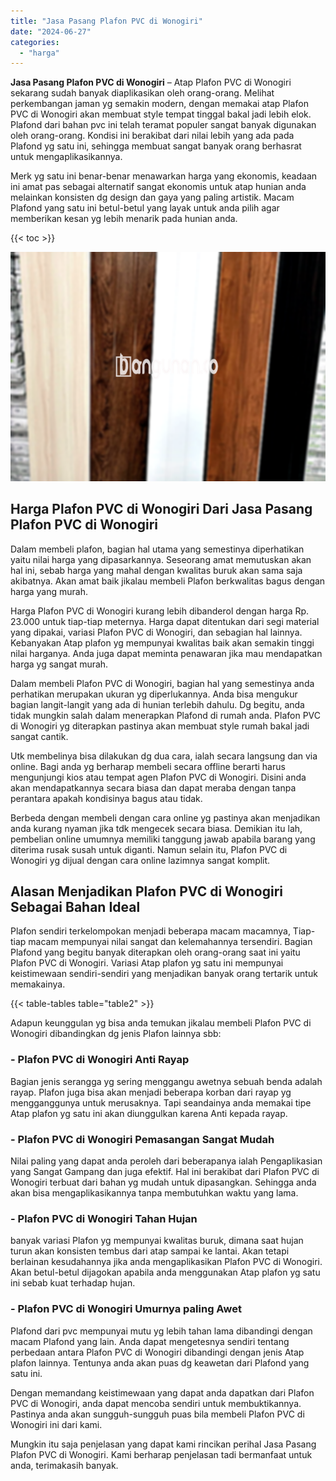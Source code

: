 ```yaml
---
title: "Jasa Pasang Plafon PVC di Wonogiri"
date: "2024-06-27"
categories: 
  - "harga"
---
```


**Jasa Pasang Plafon PVC di Wonogiri** – Atap Plafon PVC di Wonogiri sekarang sudah banyak diaplikasikan oleh orang-orang. Melihat perkembangan jaman yg semakin modern, dengan memakai atap Plafon PVC di Wonogiri akan membuat style tempat tinggal bakal jadi lebih elok. Plafond dari bahan pvc ini telah teramat populer sangat banyak digunakan oleh orang-orang. Kondisi ini berakibat dari nilai lebih yang ada pada Plafond yg satu ini, sehingga membuat sangat banyak orang berhasrat untuk mengaplikasikannya.

Merk yg satu ini benar-benar menawarkan harga yang ekonomis, keadaan ini amat pas sebagai alternatif sangat ekonomis untuk atap hunian anda melainkan konsisten dg design dan gaya yang paling artistik. Macam Plafond yang satu ini betul-betul yang layak untuk anda pilih agar memberikan kesan yg lebih menarik pada hunian anda.

{{< toc >}}

![Jasa Pasang Plafon PVC di Wonogiri](/images/flafond-pvc-murah19.png)

## Harga Plafon PVC di Wonogiri Dari Jasa Pasang Plafon PVC di Wonogiri

Dalam membeli plafon, bagian hal utama yang semestinya diperhatikan yaitu nilai harga yang dipasarkannya. Seseorang amat memutuskan akan hal ini, sebab harga yang mahal dengan kwalitas buruk akan sama saja akibatnya. Akan amat baik jikalau membeli Plafon berkwalitas bagus dengan harga yang murah.

Harga Plafon PVC di Wonogiri kurang lebih dibanderol dengan harga Rp. 23.000 untuk tiap-tiap meternya. Harga dapat ditentukan dari segi material yang dipakai, variasi Plafon PVC di Wonogiri, dan sebagian hal lainnya. Kebanyakan Atap plafon yg mempunyai kwalitas baik akan semakin tinggi nilai harganya. Anda juga dapat meminta penawaran jika mau mendapatkan harga yg sangat murah.

Dalam membeli Plafon PVC di Wonogiri, bagian hal yang semestinya anda perhatikan merupakan ukuran yg diperlukannya. Anda bisa mengukur bagian langit-langit yang ada di hunian terlebih dahulu. Dg begitu, anda tidak mungkin salah dalam menerapkan Plafond di rumah anda. Plafon PVC di Wonogiri yg diterapkan pastinya akan membuat style rumah bakal jadi sangat cantik.

Utk membelinya bisa dilakukan dg dua cara, ialah secara langsung dan via online. Bagi anda yg berharap membeli secara offline berarti harus mengunjungi kios atau tempat agen Plafon PVC di Wonogiri. Disini anda akan mendapatkannya secara biasa dan dapat meraba dengan tanpa perantara apakah kondisinya bagus atau tidak.

Berbeda dengan membeli dengan cara online yg pastinya akan menjadikan anda kurang nyaman jika tdk mengecek secara biasa. Demikian itu lah, pembelian online umumnya memiliki tanggung jawab apabila barang yang diterima rusak susah untuk diganti. Namun selain itu, Plafon PVC di Wonogiri yg dijual dengan cara online lazimnya sangat komplit.

## Alasan Menjadikan Plafon PVC di Wonogiri Sebagai Bahan Ideal

Plafon sendiri terkelompokan menjadi beberapa macam macamnya, Tiap-tiap macam mempunyai nilai sangat dan kelemahannya tersendiri. Bagian Plafond yang begitu banyak diterapkan oleh orang-orang saat ini yaitu Plafon PVC di Wonogiri. Variasi Atap plafon yg satu ini mempunyai keistimewaan sendiri-sendiri yang menjadikan banyak orang tertarik untuk memakainya.

{{< table-tables table="table2" >}}

Adapun keunggulan yg bisa anda temukan jikalau membeli Plafon PVC di Wonogiri dibandingkan dg jenis Plafon lainnya sbb:

### \- Plafon PVC di Wonogiri Anti Rayap

Bagian jenis serangga yg sering menggangu awetnya sebuah benda adalah rayap. Plafon juga bisa akan menjadi beberapa korban dari rayap yg mengganggunya untuk merusaknya. Tapi seandainya anda memakai tipe Atap plafon yg satu ini akan diunggulkan karena Anti kepada rayap.

### \- Plafon PVC di Wonogiri Pemasangan Sangat Mudah

Nilai paling yang dapat anda peroleh dari beberapanya ialah Pengaplikasian yang Sangat Gampang dan juga efektif. Hal ini berakibat dari Plafon PVC di Wonogiri terbuat dari bahan yg mudah untuk dipasangkan. Sehingga anda akan bisa mengaplikasikannya tanpa membutuhkan waktu yang lama.

### \- Plafon PVC di Wonogiri Tahan Hujan

banyak variasi Plafon yg mempunyai kwalitas buruk, dimana saat hujan turun akan konsisten tembus dari atap sampai ke lantai. Akan tetapi berlainan kesudahannya jika anda mengaplikasikan Plafon PVC di Wonogiri. Akan betul-betul dijagokan apabila anda menggunakan Atap plafon yg satu ini sebab kuat terhadap hujan.

### \- Plafon PVC di Wonogiri Umurnya paling Awet

Plafond dari pvc mempunyai mutu yg lebih tahan lama dibandingi dengan macam Plafond yang lain. Anda dapat mengetesnya sendiri tentang perbedaan antara Plafon PVC di Wonogiri dibandingi dengan jenis Atap plafon lainnya. Tentunya anda akan puas dg keawetan dari Plafond yang satu ini.

Dengan memandang keistimewaan yang dapat anda dapatkan dari Plafon PVC di Wonogiri, anda dapat mencoba sendiri untuk membuktikannya. Pastinya anda akan sungguh-sungguh puas bila membeli Plafon PVC di Wonogiri ini dari kami.

Mungkin itu saja penjelasan yang dapat kami rincikan perihal Jasa Pasang Plafon PVC di Wonogiri. Kami berharap penjelasan tadi bermanfaat untuk anda, terimakasih banyak.
